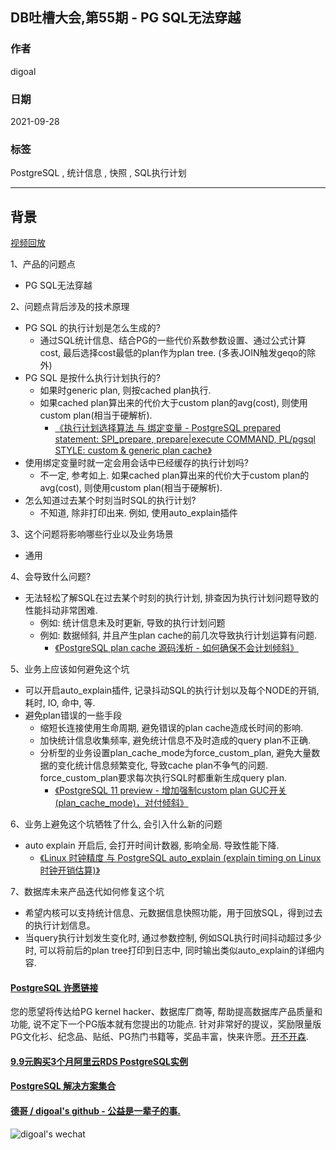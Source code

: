 ## DB吐槽大会,第55期 - PG SQL无法穿越    
    
### 作者    
digoal    
    
### 日期    
2021-09-28    
    
### 标签    
PostgreSQL , 统计信息 , 快照 , SQL执行计划      
    
----    
    
## 背景    
[视频回放]()    
    
1、产品的问题点    
- PG SQL无法穿越     
    
2、问题点背后涉及的技术原理    
- PG SQL 的执行计划是怎么生成的?     
    - 通过SQL统计信息、结合PG的一些代价系数参数设置、通过公式计算cost, 最后选择cost最低的plan作为plan tree.  (多表JOIN触发geqo的除外)    
- PG SQL 是按什么执行计划执行的?     
    - 如果时generic plan, 则按cached plan执行.      
    - 如果cached plan算出来的代价大于custom plan的avg(cost), 则使用custom plan(相当于硬解析).     
        - [《执行计划选择算法 与 绑定变量 - PostgreSQL prepared statement: SPI_prepare, prepare|execute COMMAND, PL/pgsql STYLE: custom & generic plan cache》](../201212/20121224_01.md)      
- 使用绑定变量时就一定会用会话中已经缓存的执行计划吗?     
    - 不一定, 参考如上. 如果cached plan算出来的代价大于custom plan的avg(cost), 则使用custom plan(相当于硬解析).        
- 怎么知道过去某个时刻当时SQL的执行计划?      
    - 不知道, 除非打印出来.  例如, 使用auto_explain插件      
    
3、这个问题将影响哪些行业以及业务场景    
- 通用    
    
4、会导致什么问题?    
- 无法轻松了解SQL在过去某个时刻的执行计划, 排查因为执行计划问题导致的性能抖动非常困难.      
    - 例如: 统计信息未及时更新, 导致的执行计划问题    
    - 例如: 数据倾斜, 并且产生plan cache的前几次导致执行计划运算有问题.     
        - [《PostgreSQL plan cache 源码浅析 - 如何确保不会计划倾斜》](../201606/20160617_01.md)      
    
5、业务上应该如何避免这个坑    
- 可以开启auto_explain插件, 记录抖动SQL的执行计划以及每个NODE的开销, 耗时, IO, 命中, 等.     
- 避免plan错误的一些手段    
    - 缩短长连接使用生命周期, 避免错误的plan cache造成长时间的影响.     
    - 加快统计信息收集频率, 避免统计信息不及时造成的query plan不正确.     
    - 分析型的业务设置plan_cache_mode为force_custom_plan, 避免大量数据的变化统计信息频繁变化, 导致cache plan不争气的问题. force_custom_plan要求每次执行SQL时都重新生成query plan.     
        - [《PostgreSQL 11 preview - 增加强制custom plan GUC开关(plan_cache_mode)，对付倾斜》](../201803/20180325_06.md)      
    
6、业务上避免这个坑牺牲了什么, 会引入什么新的问题      
- auto explain 开启后, 会打开时间计数器, 影响全局. 导致性能下降.        
    - [《Linux 时钟精度 与 PostgreSQL auto_explain (explain timing on Linux时钟开销估算)》](../201612/20161228_02.md)      
    
7、数据库未来产品迭代如何修复这个坑      
- 希望内核可以支持统计信息、元数据信息快照功能，用于回放SQL，得到过去的执行计划信息。        
- 当query执行计划发生变化时, 通过参数控制, 例如SQL执行时间抖动超过多少时, 可以将前后的plan tree打印到日志中, 同时输出类似auto_explain的详细内容.   
        
  
#### [PostgreSQL 许愿链接](https://github.com/digoal/blog/issues/76 "269ac3d1c492e938c0191101c7238216")
您的愿望将传达给PG kernel hacker、数据库厂商等, 帮助提高数据库产品质量和功能, 说不定下一个PG版本就有您提出的功能点. 针对非常好的提议，奖励限量版PG文化衫、纪念品、贴纸、PG热门书籍等，奖品丰富，快来许愿。[开不开森](https://github.com/digoal/blog/issues/76 "269ac3d1c492e938c0191101c7238216").  
  
  
#### [9.9元购买3个月阿里云RDS PostgreSQL实例](https://www.aliyun.com/database/postgresqlactivity "57258f76c37864c6e6d23383d05714ea")
  
  
#### [PostgreSQL 解决方案集合](https://yq.aliyun.com/topic/118 "40cff096e9ed7122c512b35d8561d9c8")
  
  
#### [德哥 / digoal's github - 公益是一辈子的事.](https://github.com/digoal/blog/blob/master/README.md "22709685feb7cab07d30f30387f0a9ae")
  
  
![digoal's wechat](../pic/digoal_weixin.jpg "f7ad92eeba24523fd47a6e1a0e691b59")
  
